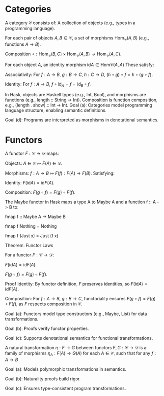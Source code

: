 # Categories

A category $\mathcal{C}$ consists of:
A collection of objects (e.g., types in a programming language).

For each pair of objects $A, B \in \mathcal{C}$, a set of morphisms $\text{Hom}_{\mathcal{C}}(A, B)$ (e.g., functions $A \to B$).

Composition $\circ: \text{Hom}_{\mathcal{C}}(B, C) \times \text{Hom}_{\mathcal{C}}(A, B) \to \text{Hom}_{\mathcal{C}}(A, C)$.

For each object $A$, an identity morphism $\text{id}A \in \text{Hom}{\mathcal{C}}(A, A)$
These satisfy:

Associativity: For $f: A \to B$, $g: B \to C$, $h: C \to D$, $(h \circ g) \circ f = h \circ (g \circ f)$.

Identity: For $f: A \to B$, $f \circ \text{id}_A = f = \text{id}_B \circ f$.

In Hask, objects are Haskell types (e.g., Int, Bool), and morphisms are functions (e.g., length :: String -> Int). Composition is function composition, e.g., (length . show) :: Int -> Int.
Goal (a): Categories model programming language structure, enabling semantic definitions.

Goal (d): Programs are interpreted as morphisms in denotational semantics.

# Functors

A functor $F: \mathcal{C} \to \mathcal{D}$ maps:

Objects: $A \in \mathcal{C} \mapsto F(A) \in \mathcal{D}$.

Morphisms: $f: A \to B \mapsto F(f): F(A) \to F(B)$.
Satisfying:

Identity: $F(\text{id}A) = \text{id}{F(A)}$.

Composition: $F(g \circ f) = F(g) \circ F(f)$.

The Maybe functor in Hask maps a type A to Maybe A and a function f :: A -> B to:

fmap f :: Maybe A -> Maybe B

fmap f Nothing = Nothing

fmap f (Just x) = Just (f x)

Theorem: Functor Laws

For a functor $F: \mathcal{C} \to \mathcal{D}$:

$F(\text{id}A) = \text{id}{F(A)}$.

$F(g \circ f) = F(g) \circ F(f)$.

Proof
Identity: By functor definition, $F$ preserves identities, so $F(\text{id}A) = \text{id}{F(A)}$.

Composition: For $f: A \to B$, $g: B \to C$, functoriality ensures $F(g \circ f) = F(g) \circ F(f)$, as $F$ respects composition in $\mathcal{C}$.

Goal (a): Functors model type constructors (e.g., Maybe, List) for data transformations.

Goal (b): Proofs verify functor properties.

Goal (c): Supports denotational semantics for functional transformations.


A natural transformation $\eta: F \to G$ between functors $F, G: \mathcal{C} \to \mathcal{D}$ is a family of morphisms $\eta_A: F(A) \to G(A)$ for each $A \in \mathcal{C}$, such that for any $f: A \to B$

Goal (a): Models polymorphic transformations in semantics.

Goal (b): Naturality proofs build rigor.

Goal (c): Ensures type-consistent program transformations.

